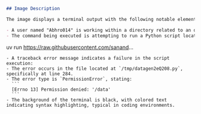 ```markdown
## Image Description

The image displays a terminal output with the following notable elements:

- A user named "Abhro014" is working within a directory related to an online degree project at IITM.
- The command being executed is attempting to run a Python script located in a specific directory with the command:
  ```
  uv run https://raw.githubusercontent.com/sanand...
  ```
- A traceback error message indicates a failure in the script execution:
  - The error occurs in the file located at `/tmp/datagen2eQ208.py`, specifically at line 284.
  - The error type is `PermissionError`, stating:
    ```
    [Errno 13] Permission denied: '/data'
    ```
- The background of the terminal is black, with colored text indicating syntax highlighting, typical in coding environments.
```